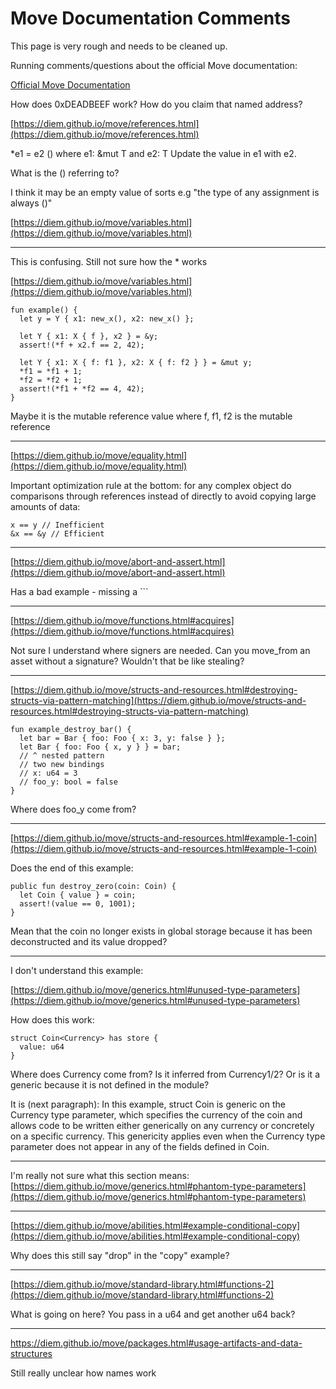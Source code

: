 # Move Documentation Comments

This page is very rough and needs to be cleaned up.

Running comments/questions about the official Move documentation:

[Official Move Documentation](https://diem.github.io/move/)

How does 0xDEADBEEF work? How do you claim that named address?

[https://diem.github.io/move/references.html](https://diem.github.io/move/references.html)

\*e1 = e2 () where e1: &mut T and e2: T Update the value in e1 with e2.

What is the () referring to?

I think it may be an empty value of sorts
e.g "the type of any assignment is always ()"

[https://diem.github.io/move/variables.html](https://diem.github.io/move/variables.html)

---

This is confusing. Still not sure how the \* works

[https://diem.github.io/move/variables.html](https://diem.github.io/move/variables.html)

```move
fun example() {
  let y = Y { x1: new_x(), x2: new_x() };

  let Y { x1: X { f }, x2 } = &y;
  assert!(*f + x2.f == 2, 42);

  let Y { x1: X { f: f1 }, x2: X { f: f2 } } = &mut y;
  *f1 = *f1 + 1;
  *f2 = *f2 + 1;
  assert!(*f1 + *f2 == 4, 42);
}
```

Maybe it is the mutable reference value where f, f1, f2 is the mutable reference

---

[https://diem.github.io/move/equality.html](https://diem.github.io/move/equality.html)

Important optimization rule at the bottom: for any complex object do comparisons through references instead of directly to avoid copying large amounts of data:

```
x == y // Inefficient
&x == &y // Efficient
```

---

[https://diem.github.io/move/abort-and-assert.html](https://diem.github.io/move/abort-and-assert.html)

Has a bad example - missing a ```

---

[https://diem.github.io/move/functions.html#acquires](https://diem.github.io/move/functions.html#acquires)

Not sure I understand where signers are needed. Can you move_from an asset without a signature? Wouldn't that be like stealing?

---

[https://diem.github.io/move/structs-and-resources.html#destroying-structs-via-pattern-matching](https://diem.github.io/move/structs-and-resources.html#destroying-structs-via-pattern-matching)

```move
fun example_destroy_bar() {
  let bar = Bar { foo: Foo { x: 3, y: false } };
  let Bar { foo: Foo { x, y } } = bar;
  // ^ nested pattern
  // two new bindings
  // x: u64 = 3
  // foo_y: bool = false
}
```

Where does foo_y come from?

---

[https://diem.github.io/move/structs-and-resources.html#example-1-coin](https://diem.github.io/move/structs-and-resources.html#example-1-coin)

Does the end of this example:

```move
public fun destroy_zero(coin: Coin) {
  let Coin { value } = coin;
  assert!(value == 0, 1001);
}
```

Mean that the coin no longer exists in global storage because it has been deconstructed and its value dropped?

---

I don't understand this example:

[https://diem.github.io/move/generics.html#unused-type-parameters](https://diem.github.io/move/generics.html#unused-type-parameters)

How does this work:

```move
struct Coin<Currency> has store {
  value: u64
}
```

Where does Currency come from? Is it inferred from Currency1/2? Or is it a generic because it is not defined in the module?

It is (next paragraph): In this example, struct Coin<Currency> is generic on the Currency type parameter, which specifies the currency of the coin and allows code to be written either generically on any currency or concretely on a specific currency. This genericity applies even when the Currency type parameter does not appear in any of the fields defined in Coin.

---

I'm really not sure what this section means:
[https://diem.github.io/move/generics.html#phantom-type-parameters](https://diem.github.io/move/generics.html#phantom-type-parameters)

---

[https://diem.github.io/move/abilities.html#example-conditional-copy](https://diem.github.io/move/abilities.html#example-conditional-copy)

Why does this still say "drop" in the "copy" example?

---

[https://diem.github.io/move/standard-library.html#functions-2](https://diem.github.io/move/standard-library.html#functions-2)

What is going on here? You pass in a u64 and get another u64 back?
  
---
  
https://diem.github.io/move/packages.html#usage-artifacts-and-data-structures

Still really unclear how names work

